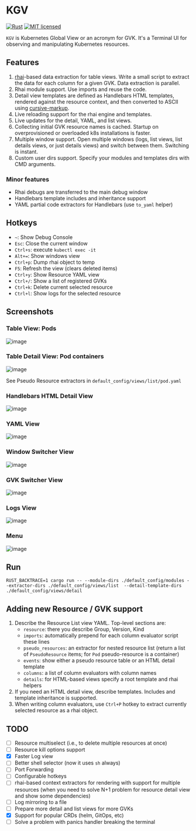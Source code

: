 # KGV

[![Rust](https://github.com/night-crawler/kgv/actions/workflows/rust.yml/badge.svg?branch=main)](https://github.com/night-crawler/kgv/actions/workflows/rust.yml)
[![MIT licensed](https://img.shields.io/badge/license-MIT-blue.svg)](./LICENSE)

`KGV` is Kubernetes Global View or an acronym for GVK. It's a Terminal UI for observing and manipulating Kubernetes resources.

## Features

1. [rhai](https://rhai.rs/)-based data extraction for table views. Write a small script to extract the data for each column for a given GVK. Data extraction is parallel.
2. Rhai module support. Use imports and reuse the code.
3. Detail view templates are defined as Handlebars HTML templates, rendered against the resource context, and then converted to ASCII using [cursive-markup](https://docs.rs/cursive-markup/latest/cursive_markup/).
4. Live reloading support for the rhai engine and templates.
5. Live updates for the detail, YAML, and list views.
6. Collecting initial GVK resource names is cached. Startup on overprovisioned or overloaded k8s installations is faster.
7. Multiple window support. Open multiple windows (logs, list views, list details views, or just details views) and switch between them. Switching is instant.
8. Custom user dirs support. Specify your modules and templates dirs with CMD arguments.

### Minor features

- Rhai debugs are transferred to the main debug window
- Handlebars template includes and inheritance support
- YAML partial code extractors for Handlebars (use `to_yaml` helper)

## Hotkeys

- `~`: Show Debug Console
- `Esc`: Close the current window
- `Ctrl+s`: execute `kubectl exec -it`
- `Alt+=`: Show windows view
- `Ctrl+p`: Dump rhai object to temp
- `F5`: Refresh the view (clears deleted items)
- `Ctrl+y`: Show Resource YAML view 
- `Ctrl+/`: Show a list of registered GVKs
- `Ctrl+k`: Delete current selected resource
- `Ctrl+l`: Show logs for the selected resource

## Screenshots

### Table View: Pods
![image](https://user-images.githubusercontent.com/1235203/229350812-c026d3ec-b90b-4b90-85b2-ea8fb91b7f30.png)

### Table Detail View: Pod containers
![image](https://user-images.githubusercontent.com/1235203/229350859-c73aacb7-bd94-4188-bb5e-2728fb02e02a.png)

See Pseudo Resource extractors in `default_config/views/list/pod.yaml`

### Handlebars HTML Detail View
![image](https://user-images.githubusercontent.com/1235203/229351196-a56c36b2-0cb2-4ab0-9f58-04bf49375687.png)

### YAML View
![image](https://user-images.githubusercontent.com/1235203/229350893-72da2ac5-d723-49b8-8034-4c175d62348e.png)

### Window Switcher View
![image](https://user-images.githubusercontent.com/1235203/229350909-4dcfe45d-c822-4afc-bc52-70173958875e.png)

### GVK Switcher View
![image](https://user-images.githubusercontent.com/1235203/229350941-c635eb76-f40f-46b8-a28c-cf8005b8f9f1.png)

### Logs View
![image](https://user-images.githubusercontent.com/1235203/229350970-85d2fae1-3b23-413b-91fd-027fb76222af.png)

### Menu
![image](https://user-images.githubusercontent.com/1235203/229350996-ca319ac7-f06b-4685-92e1-4fb06d1fc961.png)

## Run

```shell
RUST_BACKTRACE=1 cargo run -- --module-dirs ./default_config/modules --extractor-dirs ./default_config/views/list  --detail-template-dirs ./default_config/views/detail
```

## Adding new Resource / GVK support

1. Describe the Resource List view YAML. Top-level sections are:
    - `resource`: there you describe Group, Version, Kind
    - `imports`: automatically prepend for each column evaluator script these lines
    - `pseudo_resources`: an extractor for nested resource list (return a list of `PseudoResource` items; for `Pod` pseudo-resource is a container)
    - `events`: show either a pseudo resource table or an HTML detail template
    - `columns`: a list of column evaluators with column names
    - `details`: for HTML-based views specify a root template and rhai helpers
2. If you need an HTML detail view, describe templates. Includes and template inheritance is supported.
3. When writing column evaluators, use `Ctrl+P` hotkey to extract currently selected resource as a rhai object.

## TODO

- [ ] Resource multiselect (i.e., to delete multiple resources at once)
- [ ] Resource kill options support
- [x] Faster Log view
- [ ] Better shell selector (now it uses `sh` always)
- [ ] Port Forwarding
- [ ] Configurable hotkeys
- [ ] rhai-based context extractors for rendering with support for multiple resources (when you need to solve N+1 problem for resource detail view and show some dependencies)
- [ ] Log mirroring to a file
- [ ] Prepare more detail and list views for more GVKs
- [x] Support for popular CRDs (helm, GitOps, etc)
- [ ] Solve a problem with panics handler breaking the terminal
